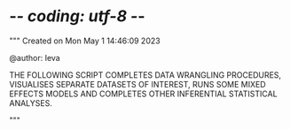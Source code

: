 # -*- coding: utf-8 -*-
"""
Created on Mon May  1 14:46:09 2023

@author: Ieva

THE FOLLOWING SCRIPT COMPLETES DATA WRANGLING PROCEDURES, VISUALISES SEPARATE DATASETS OF INTEREST, 
RUNS SOME MIXED EFFECTS MODELS AND COMPLETES OTHER INFERENTIAL STATISTICAL ANALYSES.

"""
